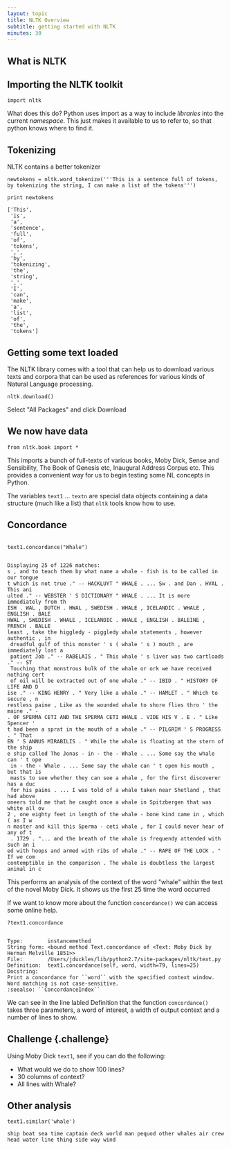 ```yaml
---
layout: topic
title: NLTK Overview
subtitle: getting started with NLTK
minutes: 30
---
```

## What is NLTK

## Importing the NLTK toolkit

~~~ {.python}
import nltk
~~~

What does this do? Python uses import as a way to include *libraries* into the current *namespace*. This just makes it available to us to refer to, so that python knows where to find it.


## Tokenizing

NLTK contains a better tokenizer

~~~ {.python}
newtokens = nltk.word_tokenize('''This is a sentence full of tokens, by tokenizing the string, I can make a list of the tokens''')

print newtokens
~~~

~~~ {.output}
['This',
 'is',
 'a',
 'sentence',
 'full',
 'of',
 'tokens',
 ',',
 'by',
 'tokenizing',
 'the',
 'string',
 ',',
 'I',
 'can',
 'make',
 'a',
 'list',
 'of',
 'the',
 'tokens']

~~~

## Getting some text loaded

The NLTK library comes with a tool that can help us to download various texts and corpora that can be used as references for various kinds of Natural Language processing.

~~~ {.python}
nltk.download()
~~~


Select "All Packages" and click Download

## We now have data

~~~ {.python}
from nltk.book import *
~~~

This imports a bunch of full-texts of various books, Moby Dick, Sense and Sensibility, The Book of Genesis etc, Inaugural Address Corpus etc. This provides a convenient way for us to begin testing some NL concepts in Python.

The variables `text1` ... `textn` are special data objects containing a data structure (much like a list) that `nltk` tools know how to use.


## Concordance

~~~ {.python}

text1.concordance("Whale")
~~~

~~~ {.output}

Displaying 25 of 1226 matches:
s , and to teach them by what name a whale - fish is to be called in our tongue
t which is not true ." -- HACKLUYT " WHALE . ... Sw . and Dan . HVAL . This ani
ulted ." -- WEBSTER ' S DICTIONARY " WHALE . ... It is more immediately from th
ISH . WAL , DUTCH . HWAL , SWEDISH . WHALE , ICELANDIC . WHALE , ENGLISH . BALE
HWAL , SWEDISH . WHALE , ICELANDIC . WHALE , ENGLISH . BALEINE , FRENCH . BALLE
least , take the higgledy - piggledy whale statements , however authentic , in
 dreadful gulf of this monster ' s ( whale ' s ) mouth , are immediately lost a
 patient Job ." -- RABELAIS . " This whale ' s liver was two cartloads ." -- ST
 Touching that monstrous bulk of the whale or ork we have received nothing cert
 of oil will be extracted out of one whale ." -- IBID . " HISTORY OF LIFE AND D
ise ." -- KING HENRY . " Very like a whale ." -- HAMLET . " Which to secure , n
restless paine , Like as the wounded whale to shore flies thro ' the maine ." -
. OF SPERMA CETI AND THE SPERMA CETI WHALE . VIDE HIS V . E . " Like Spencer '
t had been a sprat in the mouth of a whale ." -- PILGRIM ' S PROGRESS . " That
EN ' S ANNUS MIRABILIS . " While the whale is floating at the stern of the ship
e ship called The Jonas - in - the - Whale . ... Some say the whale can ' t ope
 in - the - Whale . ... Some say the whale can ' t open his mouth , but that is
 masts to see whether they can see a whale , for the first discoverer has a duc
 for his pains . ... I was told of a whale taken near Shetland , that had above
oneers told me that he caught once a whale in Spitzbergen that was white all ov
2 , one eighty feet in length of the whale - bone kind came in , which ( as I w
n master and kill this Sperma - ceti whale , for I could never hear of any of t
 . 1729 . "... and the breath of the whale is frequendy attended with such an i
ed with hoops and armed with ribs of whale ." -- RAPE OF THE LOCK . " If we com
contemptible in the comparison . The whale is doubtless the largest animal in c
~~~

This performs an analysis of the context of the word "whale" within the text of the novel Moby Dick. It shows us the first 25 time the word occurred

If we want to know more about the function `concordance()` we can access some online help.

~~~ {.python}
?text1.concordance
~~~

~~~ {.output}

Type:        instancemethod
String form: <bound method Text.concordance of <Text: Moby Dick by Herman Melville 1851>>
File:        /Users/jduckles/lib/python2.7/site-packages/nltk/text.py
Definition:  text1.concordance(self, word, width=79, lines=25)
Docstring:
Print a concordance for ``word`` with the specified context window.
Word matching is not case-sensitive.
:seealso: ``ConcordanceIndex``
~~~

We can see in the line labled Definition that the function `concordance()` takes three parameters, a word of interest, a width of output context and a number of lines to show.

## Challenge {.challenge}

Using Moby Dick `text1`, see if you can do the following:

-	What would we do to show 100 lines?
-	30 columns of context?
-	All lines with Whale?

## Other analysis

~~~ {.python}
text1.similar('whale')
~~~

~~~ {.output}
ship boat sea time captain deck world man pequod other whales air crew head water line thing side way wind
~~~
